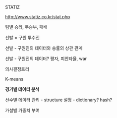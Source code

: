 STATIZ

http://www.statiz.co.kr/stat.php



팀별 승리, 무승부, 패배 

선발 = 구원 투수진

선발 - 구원진의 데이터와 승률의 상관 관계

선발 - 구원진의 데이터? 평자, 피안타율, war



의사결정트리



K-means



**경기별 데이터 분석**

선수별 데이터 관리 - structure 설정 - dictionary? hash?

가설별 가중치 부여